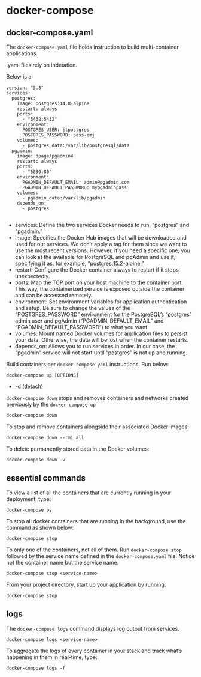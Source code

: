 # docker-compose

## docker-compose.yaml

The `docker-compose.yaml` file holds instruction to build multi-container applications.

.yaml files rely on indetation.

Below is a

```
version: "3.8"
services:
  postgres:
    image: postgres:14.8-alpine
    restart: always
    ports:
      - "5432:5432"
    environment:
      POSTGRES_USER: jtpostgres
      POSTGRES_PASSWORD: pass-emj
    volumes:
      - postgres_data:/var/lib/postgresql/data
  pgadmin:
    image: dpage/pgadmin4
    restart: always
    ports:
      - "5050:80"
    environment:
      PGADMIN_DEFAULT_EMAIL: admin@pgadmin.com
      PGADMIN_DEFAULT_PASSWORD: mypgadminpass
    volumes:
      - pgadmin_data:/var/lib/pgadmin
    depends_on:
      - postgres


```

- services: Define the two services Docker needs to run, “postgres” and “pgadmin.”
- image: Specifies the Docker Hub images that will be downloaded and used for our services. We don’t apply a tag for them since we want to use the most recent versions. However, if you need a specific one, you can look at the available for PostgreSQL and pgAdmin and use it, specifying it as, for example, “postgres:15.2-alpine.”
- restart: Configure the Docker container always to restart if it stops unexpectedly.
- ports: Map the TCP port on your host machine to the container port. This way, the containerized service is exposed outside the container and can be accessed remotely.
- environment: Set environment variables for application authentication and setup. Be sure to change the values of the “POSTGRES_PASSWORD” environment for the PostgreSQL’s “postgres” admin user and pgAdmin (“PGADMIN_DEFAULT_EMAIL” and “PGADMIN_DEFAULT_PASSWORD“) to what you want.
- volumes: Mount named Docker volumes for application files to persist your data. Otherwise, the data will be lost when the container restarts.
- depends_on: Allows you to run services in order. In our case, the “pgadmin” service will not start until “postgres” is not up and running.

Build containers per `docker-compose.yaml` instructions. Run below:

```
docker-compose up [OPTIONS]
```

- -d (detach)

`docker-compose down` stops and removes containers and networks created previously by the `docker-compose up`

```
docker-compose down
```

To stop and remove containers alongside their associated Docker images:

```
docker-compose down --rmi all
```

To delete permanently stored data in the Docker volumes:

```
docker-compose down -v
```

## essential commands

To view a list of all the containers that are currently running in your deployment, type:

```
docker-compose ps
```

To stop all docker containers that are running in the background, use the command as shown below:

```
docker-compose stop
```

To only one of the containers, not all of them. Run `docker-compose stop` followed by the service name defined in the `docker-compose.yaml` file. Notice not the container name but the service name.

```
docker-compose stop <service-name>
```

From your project directory, start up your application by running:

```
docker-compose stop
```

## logs

The `docker-compose logs` command displays log output from services.

```
docker-compose logs <service-name>
```

To aggregate the logs of every container in your stack and track what’s happening in them in real-time, type:

```
docker-compose logs -f
```
